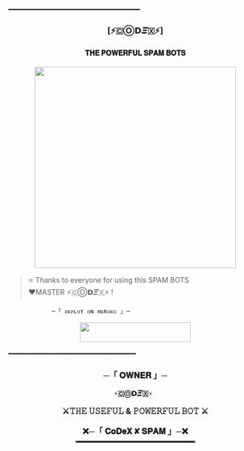 ━━━━━━━━━━━━━━━━━━━━━━━━━━━━━━━  
  <h3 align="center"><b>[⚡🇨Ⓞ𝗗𝜩🇽⚡]</b></h1>  
  
  <h4 align="center">  𝐓𝐇𝐄 𝐏𝐎𝐖𝐄𝐑𝐅𝐔𝐋 𝐒𝐏𝐀𝐌 𝐁𝐎𝐓𝐒</h4>  
  
  <p align="center"><a href="https://Heart_Connection"><img src="https://graph.org/file/e061928cc09bbadbc7bd8.jpg" width="400"></a></p>  
  
  
  > ⭐️ Thanks to everyone for using this SPAM BOTS  
   ❤️MASTER ⚡🇨Ⓞ𝗗𝜩🇽⚡  !  
  
                ─「 ᴅᴇᴩʟᴏʏ ᴏɴ ʜᴇʀᴏᴋᴜ 」─  
  
  </h3>  
  
  
 <p align="center"><a href="https://dashboard.heroku.com/new?template=https://github.com/MrHacker5575/CoDeX-SPAM"> <img src="https://img.shields.io/badge/Deploy%20On%20Heroku-black?style=for-the-badge&logo=heroku" width="220" height="38.45"/></a></p> 
  
  ━━━━━━━━━━━━━━━━━━━━━━━━━━━━━━  
  <h3 align="center">  
      ─「 𝐎𝐖𝐍𝐄𝐑 」─  
  
     ⚡🇨Ⓞ𝗗𝜩🇽⚡  
  
  ⚔️𝚃𝙷𝙴 𝚄𝚂𝙴𝙵𝚄𝙻 & 𝙿𝙾𝚆𝙴𝚁𝙵𝚄𝙻 𝙱𝙾𝚃 ⚔️   
  
  ❌─「 𝐂𝐨𝐃𝐞𝐗 ✘ 𝐒𝐏𝐀𝐌 」─❌</b>  
  ━━━━━━━━━━━━━━━━━━━━━━━━